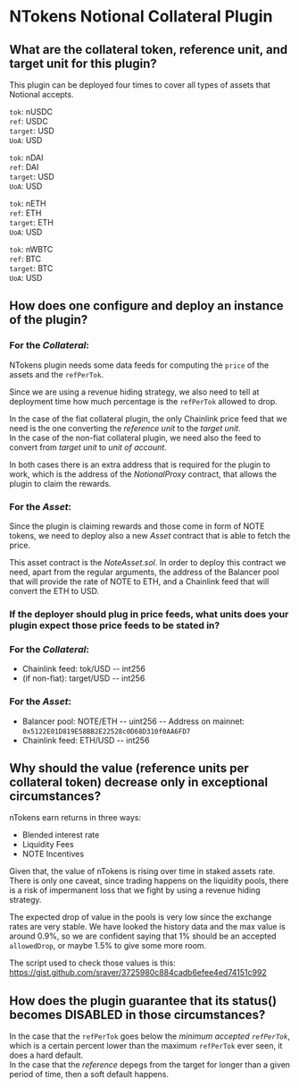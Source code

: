# NTokens Notional Collateral Plugin

## What are the collateral token, reference unit, and target unit for this plugin?

This plugin can be deployed four times to cover all types of assets that Notional accepts.

`tok`: nUSDC  
`ref`: USDC  
`target`: USD  
`UoA`: USD

`tok`: nDAI  
`ref`: DAI  
`target`: USD  
`UoA`: USD

`tok`: nETH  
`ref`: ETH  
`target`: ETH  
`UoA`: USD

`tok`: nWBTC  
`ref`: BTC   
`target`: BTC  
`UoA`: USD

## How does one configure and deploy an instance of the plugin?

### For the _Collateral_:

NTokens plugin needs some data feeds for computing the `price` of the assets and the `refPerTok`.

Since we are using a revenue hiding strategy, we also need to tell at deployment time how much percentage is
the `refPerTok` allowed to drop.

In the case of the fiat collateral plugin, the only Chainlink price feed that we need is the one converting
the _reference unit_ to the _target unit_.  
In the case of the non-fiat collateral plugin, we need also the feed to convert from _target unit_ to _unit of account_.

In both cases there is an extra address that is required for the plugin to work, which is the address of the
_NotionalProxy_ contract, that allows the plugin to claim the rewards.

### For the _Asset_:

Since the plugin is claiming rewards and those come in form of NOTE tokens, we need to deploy also a new _Asset_
contract that is able to fetch the price.

This asset contract is the _NoteAsset.sol_. In order to deploy this contract we need, apart from the regular arguments,
the address of the Balancer pool that will provide the rate of NOTE to ETH, and a Chainlink feed that will convert
the ETH to USD.

### If the deployer should plug in price feeds, what units does your plugin expect those price feeds to be stated in?

### For the _Collateral_:

- Chainlink feed: tok/USD -- int256
- (if non-fiat): target/USD -- int256

### For the _Asset_:

- Balancer pool: NOTE/ETH -- uint256 -- Address on mainnet: `0x5122E01D819E58BB2E22528c0D68D310f0AA6FD7`
- Chainlink feed: ETH/USD -- int256

## Why should the value (reference units per collateral token) decrease only in exceptional circumstances?

nTokens earn returns in three ways:

- Blended interest rate
- Liquidity Fees
- NOTE Incentives

Given that, the value of nTokens is rising over time in staked assets rate. There is only one caveat,
since trading happens on the liquidity pools, there is a risk of impermanent loss that we fight by using a revenue
hiding strategy.

The expected drop of value in the pools is very low since the exchange rates are very stable. We have looked the
history data and the max value is around 0.9%, so we are confident saying that 1% should be an accepted
`allowedDrop`, or maybe 1.5% to give some more room.

The script used to check those values is this: https://gist.github.com/sraver/3725980c884cadb6efee4ed74151c992

## How does the plugin guarantee that its status() becomes DISABLED in those circumstances?

In the case that the `refPerTok` goes below the _minimum accepted `refPerTok`_, which is a certain percent lower
than the maximum `refPerTok` ever seen, it does a hard default.  
In the case that the _reference_ depegs from the target for longer than a given period of time, then a soft default
happens.
